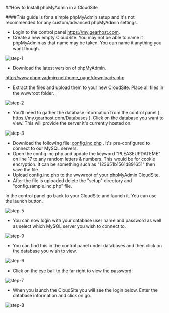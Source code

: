 
##How to Install phpMyAdmin in a CloudSite

####This guide is for a simple phpMyAdmin setup and it's not recommended for any custom/advanced phpMyAdmin settings.



* Login to the control panel https://my.gearhost.com. 
* Create a new empty CloudSite. You may not be able to name it phpMyAdmin as that name may be taken. You can name it anything you want though.
 
![step-1]
 
* Download the latest version of phpMyAdmin.

http://www.phpmyadmin.net/home_page/downloads.php
 
* Extract the files and upload them to your new CloudSite. Place all files in the wwwroot folder. 

![step-2] 


 
* You'll need to gather the database information from the control panel ( https://my.gearhost.com/Databases ).  Click on the database you want to view. This will provide the server it's currently hosted on.



![step-3]

 

 
* Download the following file: [config.inc.php](https://raw.githubusercontent.com/GearHost/docs/master/files/config.inc.php) . It's pre-configured to connect to our MySQL servers.
* Open the config.inc.php and update the keyword "PLEASEUPDATEME" on line 17 to any random letters & numbers. This would be for cookie encryption. It can be something such as "123651b1561d891651" then save the file. 
* Upload config.inc.php to the wwwroot of your phpMyAdmin CloudSite. 
* After the file is uploaded delete the "setup" directory and "config.sample.inc.php" file.

In the control panel go back to your CloudSite and launch it. You can use the launch button. 


![step-5]

* You can now login with your database user name and password as well as select which MySQL server you wish to connect to.

 
![step-9]

* You can find this in the control panel under databases and then click on the database you wish to view. 

![step-6]
 
* Click on the eye ball to the far right to view the password. 

![step-7]
 
* When you launch the CloudSite you will see the login below. Enter the database information and click on go. 

![step-8]

[step-1]: https://raw.githubusercontent.com/GearHost/docs/master/Images/phpmyadmin-1.png
[step-2]: https://raw.githubusercontent.com/GearHost/docs/master/Images/phpmyadmin-2.png
[step-3]: https://raw.githubusercontent.com/GearHost/docs/master/Images/phpmyadmin-3.png
[step-5]: https://raw.githubusercontent.com/GearHost/docs/master/Images/phpmyadmin-5.png
[step-6]: https://raw.githubusercontent.com/GearHost/docs/master/Images/phpmyadmin-6.png
[step-7]: https://raw.githubusercontent.com/GearHost/docs/master/Images/phpmyadmin-7.png
[step-8]: https://raw.githubusercontent.com/GearHost/docs/master/Images/phpmyadmin-8.png
[step-9]: https://raw.githubusercontent.com/GearHost/docs/master/Images/phpmyadmin-9.png
